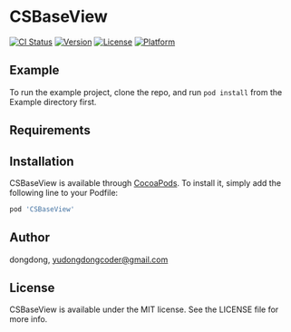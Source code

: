 # CSBaseView

[![CI Status](https://img.shields.io/travis/dongdong/CSBaseView.svg?style=flat)](https://travis-ci.org/dongdong/CSBaseView)
[![Version](https://img.shields.io/cocoapods/v/CSBaseView.svg?style=flat)](https://cocoapods.org/pods/CSBaseView)
[![License](https://img.shields.io/cocoapods/l/CSBaseView.svg?style=flat)](https://cocoapods.org/pods/CSBaseView)
[![Platform](https://img.shields.io/cocoapods/p/CSBaseView.svg?style=flat)](https://cocoapods.org/pods/CSBaseView)

## Example

To run the example project, clone the repo, and run `pod install` from the Example directory first.

## Requirements

## Installation

CSBaseView is available through [CocoaPods](https://cocoapods.org). To install
it, simply add the following line to your Podfile:

```ruby
pod 'CSBaseView'
```

## Author

dongdong, yudongdongcoder@gmail.com

## License

CSBaseView is available under the MIT license. See the LICENSE file for more info.
